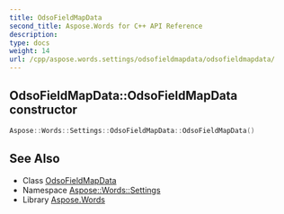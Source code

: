 ```yaml
---
title: OdsoFieldMapData
second_title: Aspose.Words for C++ API Reference
description: 
type: docs
weight: 14
url: /cpp/aspose.words.settings/odsofieldmapdata/odsofieldmapdata/
---
```

## OdsoFieldMapData::OdsoFieldMapData constructor




```cpp
Aspose::Words::Settings::OdsoFieldMapData::OdsoFieldMapData()
```

## See Also

* Class [OdsoFieldMapData](../)
* Namespace [Aspose::Words::Settings](../../)
* Library [Aspose.Words](../../../)
